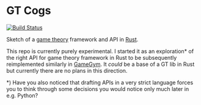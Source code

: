# GT Cogs
[![Build Status](https://travis-ci.org/gavento/gtcogs.svg?branch=master)](https://travis-ci.org/gavento/gtcogs)

Sketch of a [game theory](https://en.wikipedia.org/wiki/Game_theory) framework and API in [Rust](https://www.rust-lang.org/).

This repo is currently purely experimental. I started it as an exploration* of the right API for game theory
framework in Rust to be subsequently reimplemented similarly in [GameGym](https://github.com/gavento/gamegym).
It *could* be a base of a GT lib in Rust but currently there are no plans in this direction.

*) Have you also noticed that drafting APIs in a very strict language forces you to think through some
decisions you would notice only much later in e.g. Python?

